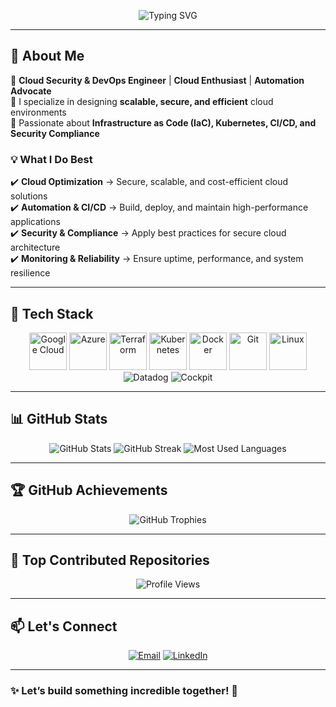 <!-- Header Section -->
<p align="center">
  <img src="https://readme-typing-svg.demolab.com?font=Fira+Code&size=30&duration=4000&pause=500&center=true&vCenter=true&multiline=true&width=700&height=90&lines=Hello!+I'm+Chinecherem+Chidimma+Ani;Cloud+Security+%26+DevOps+Engineer;Passionate+about+Automation+%26+Cloud+Infrastructure" alt="Typing SVG" />
</p>

---

## 🌟 About Me
🔹 **Cloud Security & DevOps Engineer** | **Cloud Enthusiast** | **Automation Advocate**  
🔹 I specialize in designing **scalable, secure, and efficient** cloud environments  
🔹 Passionate about **Infrastructure as Code (IaC), Kubernetes, CI/CD, and Security Compliance**  

### 💡 What I Do Best
✔️ **Cloud Optimization** → Secure, scalable, and cost-efficient cloud solutions  
✔️ **Automation & CI/CD** → Build, deploy, and maintain high-performance applications  
✔️ **Security & Compliance** → Apply best practices for secure cloud architecture  
✔️ **Monitoring & Reliability** → Ensure uptime, performance, and system resilience  

---

## 🚀 Tech Stack
<p align="center">
  <img src="https://cdn.jsdelivr.net/gh/devicons/devicon/icons/googlecloud/googlecloud-original.svg" width="60" alt="Google Cloud"/>
  <img src="https://cdn.jsdelivr.net/gh/devicons/devicon/icons/azure/azure-original.svg" width="60" alt="Azure"/>
  <img src="https://cdn.jsdelivr.net/gh/devicons/devicon/icons/terraform/terraform-original.svg" width="60" alt="Terraform"/>
  <img src="https://cdn.jsdelivr.net/gh/devicons/devicon/icons/kubernetes/kubernetes-plain.svg" width="60" alt="Kubernetes"/>
  <img src="https://cdn.jsdelivr.net/gh/devicons/devicon/icons/docker/docker-original.svg" width="60" alt="Docker"/>
  <img src="https://cdn.jsdelivr.net/gh/devicons/devicon/icons/git/git-original.svg" width="60" alt="Git"/>
  <img src="https://cdn.jsdelivr.net/gh/devicons/devicon/icons/linux/linux-original.svg" width="60" alt="Linux"/>
  <img src="https://img.shields.io/badge/Datadog-632CA6?style=flat&logo=datadog&logoColor=white" alt="Datadog"/>
  <img src="https://img.shields.io/badge/Cockpit-005CA9?style=flat&logoColor=white" alt="Cockpit"/>
</p>

---

## 📊 GitHub Stats
<p align="center">
  <img src="https://github-readme-stats.vercel.app/api?username=dimani001&show_icons=true&theme=dark&count_private=true" alt="GitHub Stats" />
  <img src="https://github-readme-streak-stats.herokuapp.com/?user=dimani001&theme=dark&hide_border=false" alt="GitHub Streak" />
  <img src="https://github-readme-stats.vercel.app/api/top-langs/?username=dimani001&layout=compact&theme=dark" alt="Most Used Languages" />
</p>

---

## 🏆 GitHub Achievements
<p align="center">
  <img src="https://github-profile-trophy.vercel.app/?username=dimani001&theme=darkhub&margin-w=15&margin-h=15" alt="GitHub Trophies" />
</p>

---

## 🎯 Top Contributed Repositories
<p align="center">
  <img src="https://komarev.com/ghpvc/?username=dimani001&color=blue" alt="Profile Views" />
</p>

---

## 📫 Let's Connect
<p align="center">
 <a href="mailto:chidimma516@gmail.com?subject=Hello dimani001!"><img src="https://img.shields.io/badge/Email-D14836?logo=gmail&logoColor=white&style=for-the-badge" alt="Email"/></a>
 <a href="https://www.linkedin.com/in/ani-chinecherem/"><img src="https://img.shields.io/badge/LinkedIn-0077B5?logo=linkedin&logoColor=white&style=for-the-badge" alt="LinkedIn"/></a>
</p>

---

### ✨ Let’s build something incredible together! 🚀
